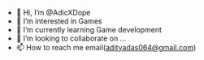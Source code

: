- 👋 Hi, I’m @AdicXDope
- 👀 I’m interested in Games
- 🌱 I’m currently learning Game development
- 💞️ I’m looking to collaborate on ...
- 📫 How to reach me email(adityadas064@gmail.com) 

<!---
AdicXDope/AdicXDope is a ✨ special ✨ repository because its `README.md` (this file) appears on your GitHub profile.
You can click the Preview link to take a look at your changes.
--->
